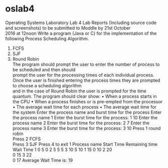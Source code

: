 # oslab4


Operating	Systems	Laboratory
Lab	4
Lab	Reports	 (Including	source	code and	screenshots)	 to	be	submitted	 to	Moddle	by	21st October	
2016	at	12noon
Write	a	program	(Java	or	C) for	the	implementation	of	the	following	Process	Scheduling	Algorithm.	
1. FCFS	
2. SJF	
3. Round	Robin	
The	program	should	prompt	 the	user	 to	enter	 the	number	of	process	 to	be	scheduled	and	 then	should	
prompt	the	user	for	the	processing	times	of	each	individual	process.
Once	the	user	is	finished	entering	the	process	times they	are	prompted	to	choose	a	scheduling	algorithm	
and	in	the	case	of	Round	Robin	the	user	is	prompted	for	the	time	quantum.
The	program	should	clear	show:
• When	a	process	starts	in	the	CPU
• When	a	process	finishes	or	is	pre-empted	from	the	processor
• The	average	wait	time	for	each	process
• The	average	wait	time	for	the	system
Enter	the	process	name	and	burst	time	for	the	process
Enter	the	process	name	1
Enter	the	burst	time	for	the	process:	1
10
Enter	the	process	name	2
Enter	the	burst	time	for	the	process:	2
7
Enter	the	process	name	3
Enter	the	burst	time	for	the	process:	3
10
Press	1	round	robin	
Press	2	FCFS	
Press	3 SJF
Press	4 to	exit
1
Process	name					 Start	Time Remaining	time												 Wait	Time
1																															 0 5																													 0
2																																5 5																												 5
3																															 10
5																												 10
1																															 15
0 																											 10
2																															 20																									
0						 15
3																															 22																											
0				 17
Average	Wait	Time	is:	19
